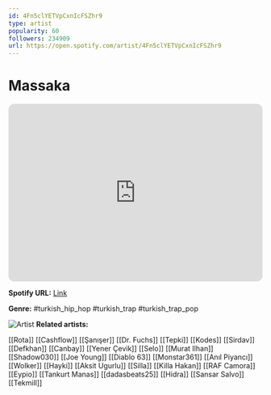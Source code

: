 ```yaml
---
id: 4Fn5clYETVpCxnIcFSZhr9
type: artist
popularity: 60
followers: 234909
url: https://open.spotify.com/artist/4Fn5clYETVpCxnIcFSZhr9
---
```

# Massaka

<iframe style="border-radius:12px" src="https://open.spotify.com/embed/artist/4Fn5clYETVpCxnIcFSZhr9" width="100%" height="352" frameBorder="0" allowfullscreen="" allow="autoplay; clipboard-write; encrypted-media; fullscreen; picture-in-picture" loading="lazy"></iframe>

**Spotify URL:** [Link](https://open.spotify.com/artist/4Fn5clYETVpCxnIcFSZhr9)

**Genre:**  #turkish_hip_hop #turkish_trap #turkish_trap_pop

![Artist](https://i.scdn.co/image/ab6761610000e5ebdf9408ebde334e2e8ed59b8f)
**Related artists:**

[[Rota]]
[[Cashflow]]
[[Şanışer]]
[[Dr. Fuchs]]
[[Tepki]]
[[Kodes]]
[[Sirdav]]
[[Defkhan]]
[[Canbay]]
[[Yener Çevik]]
[[Selo]]
[[Murat Ilhan]]
[[Shadow030]]
[[Joe Young]]
[[Diablo 63]]
[[Monstar361]]
[[Anıl Piyancı]]
[[Wolker]]
[[Hayki]]
[[Aksit Ugurlu]]
[[Silla]]
[[Killa Hakan]]
[[RAF Camora]]
[[Eypio]]
[[Tankurt Manas]]
[[dadasbeats25]]
[[Hidra]]
[[Sansar Salvo]]
[[Tekmill]]
